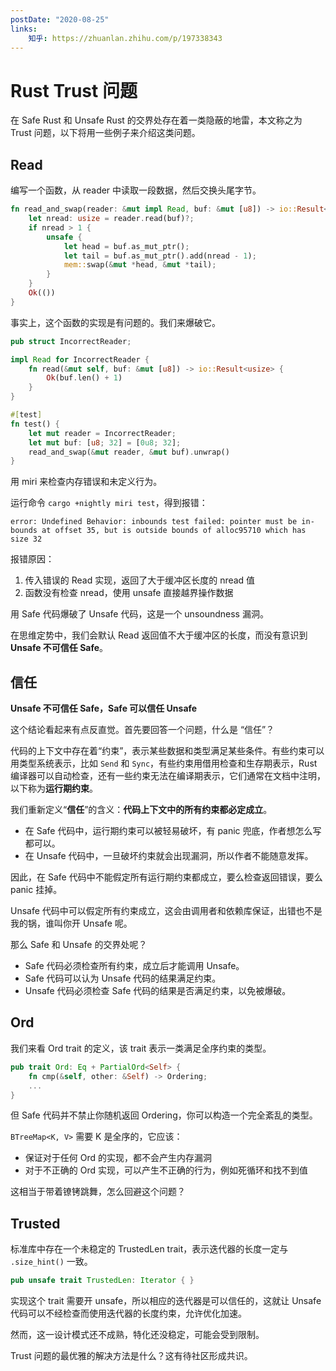```yaml
---
postDate: "2020-08-25"
links:
    知乎: https://zhuanlan.zhihu.com/p/197338343
---
```


# Rust Trust 问题

在 Safe Rust 和 Unsafe Rust 的交界处存在着一类隐蔽的地雷，本文称之为 Trust 问题，以下将用一些例子来介绍这类问题。

## Read

编写一个函数，从 reader 中读取一段数据，然后交换头尾字节。

```rust
fn read_and_swap(reader: &mut impl Read, buf: &mut [u8]) -> io::Result<()> {
    let nread: usize = reader.read(buf)?;
    if nread > 1 {
        unsafe {
            let head = buf.as_mut_ptr();
            let tail = buf.as_mut_ptr().add(nread - 1);
            mem::swap(&mut *head, &mut *tail);
        }
    }
    Ok(())
}
```

事实上，这个函数的实现是有问题的。我们来爆破它。

```rust
pub struct IncorrectReader;

impl Read for IncorrectReader {
    fn read(&mut self, buf: &mut [u8]) -> io::Result<usize> {
        Ok(buf.len() + 1)
    }
}

#[test]
fn test() {
    let mut reader = IncorrectReader;
    let mut buf: [u8; 32] = [0u8; 32];
    read_and_swap(&mut reader, &mut buf).unwrap()
}
```

用 miri 来检查内存错误和未定义行为。

运行命令 `cargo +nightly miri test`，得到报错：

```
error: Undefined Behavior: inbounds test failed: pointer must be in-bounds at offset 35, but is outside bounds of alloc95710 which has size 32
```

报错原因：

1. 传入错误的 Read 实现，返回了大于缓冲区长度的 nread 值
2. 函数没有检查 nread，使用 unsafe 直接越界操作数据

用 Safe 代码爆破了 Unsafe 代码，这是一个 unsoundness 漏洞。

在思维定势中，我们会默认 Read 返回值不大于缓冲区的长度，而没有意识到 **Unsafe 不可信任 Safe**。

## 信任

**Unsafe 不可信任 Safe，Safe 可以信任 Unsafe**

这个结论看起来有点反直觉。首先要回答一个问题，什么是 “信任”？

代码的上下文中存在着“约束”，表示某些数据和类型满足某些条件。有些约束可以用类型系统表示，比如 `Send` 和 `Sync`，有些约束用借用检查和生存期表示，Rust 编译器可以自动检查，还有一些约束无法在编译期表示，它们通常在文档中注明，以下称为**运行期约束**。

我们重新定义“**信任**”的含义：**代码上下文中的所有约束都必定成立**。

+ 在 Safe 代码中，运行期约束可以被轻易破坏，有 panic 兜底，作者想怎么写都可以。
+ 在 Unsafe 代码中，一旦破坏约束就会出现漏洞，所以作者不能随意发挥。

因此，在 Safe 代码中不能假定所有运行期约束都成立，要么检查返回错误，要么 panic 挂掉。

Unsafe 代码中可以假定所有约束成立，这会由调用者和依赖库保证，出错也不是我的锅，谁叫你开 Unsafe 呢。

那么 Safe 和 Unsafe 的交界处呢？

+ Safe 代码必须检查所有约束，成立后才能调用 Unsafe。
+ Safe 代码可以认为 Unsafe 代码的结果满足约束。
+ Unsafe 代码必须检查 Safe 代码的结果是否满足约束，以免被爆破。

## Ord

我们来看 Ord trait 的定义，该 trait 表示一类满足全序约束的类型。

```rust
pub trait Ord: Eq + PartialOrd<Self> {
    fn cmp(&self, other: &Self) -> Ordering;
    ...
}
```

但 Safe 代码并不禁止你随机返回 Ordering，你可以构造一个完全紊乱的类型。

`BTreeMap<K, V>` 需要 K 是全序的，它应该：

+ 保证对于任何 Ord 的实现，都不会产生内存漏洞
+ 对于不正确的 Ord 实现，可以产生不正确的行为，例如死循环和找不到值

这相当于带着镣铐跳舞，怎么回避这个问题？

## Trusted

标准库中存在一个未稳定的 TrustedLen trait，表示迭代器的长度一定与 `.size_hint()` 一致。

```rust
pub unsafe trait TrustedLen: Iterator { }
```

实现这个 trait 需要开 unsafe，所以相应的迭代器是可以信任的，这就让 Unsafe 代码可以不经检查而使用迭代器的长度约束，允许优化加速。

然而，这一设计模式还不成熟，特化还没稳定，可能会受到限制。

Trust 问题的最优雅的解决方法是什么？这有待社区形成共识。
